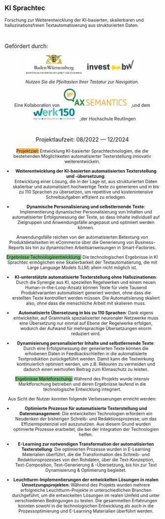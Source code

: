 ## KI Sprachtec

Forschung zur Weiterentwicklung der KI-basierten, skalierbaren und halluzinationsfreien Textautomatisierung aus strukturierten Daten.

<br>
<p style="font-size: 18px;">Gef&ouml;rdert durch:</p>
<center><img src="/assets/logos/bwlogo.jpg" width=180> <img src="/assets/logos/investbw_full.png" width=180>

<p style="font-size: 14px;"><em>Nutzen Sie die Pfeiltasten Ihrer Tastatur zur Navigation.</em></p>



Eine Kollaboration von 
<a href="https://ax-semantics.com" target="_blank" style="vertical-align: bottom;">
  <img src="assets/logos/AXS_Logo_full_RGB_300dpi.png" style="height: 55px; vertical-align: bottom; margin-bottom: 7px; margin-right: 15px; margin-left: 10px;" alt="AX Semantics Logo">
</a> 
und dem
<a href="https://www.esb-business-school.de/forschung/wertschoepfungs-und-logistiksysteme/werk150" target="_blank" style="vertical-align: bottom;">
  <img src="assets/logos/werk150_full_updated.png" style="height: 40px; vertical-align: bottom; margin-bottom: 4px; margin-right: 15px; margin-left: 15px;" alt="Werk150 Logo">
</a>
der Hochschule Reutlingen

<br>
<p style="font-size: 18px;">Projektlaufzeit: 08/2022 &mdash; 12/2024</p>



<span style="background-color: rgba(248,156,12, 0.7);">Projektziel:</span> Entwicklung KI-basierter Sprachtechnologien, die die bestehenden Möglichkeiten automatisierter Texterstellung innovativ weiterentwickeln. 

- **Weiterentwicklung der KI-basierten automatisierten Texterstellung und -übersetzung**:  
   Entwicklung einer Lösung, die in der Lage ist, aus strukturierten Daten skalierbar und automatisiert hochwertige Texte zu generieren und in bis zu 110 Sprachen zu übersetzen, um repetitive und kostenintensive Schreibaufgaben effizient zu erledigen.

- **Dynamische Personalisierung und selbstlernende Texte**:  
   Implementierung dynamischer Personalisierung von Inhalten und automatisierter Erfolgsmessung der Texte, so dass Inhalte individuell auf Zielgruppen und Anwendungsfälle angepasst und optimiert werden können.

Anwendungsfälle reichen von der automatisierten Betextung von Produktdetailseiten im eCommerce über die Generierung von Business-Reports bis hin zu dynamischen Arbeitsanweisungen in Smart-Factories.



<span style="background-color: rgba(0, 139, 0, 0.5);">Ergebnisse Technologieentwicklung:</span> Die technologischen Ergebnisse in KI Sprachtec ermöglichen eine Skalierbarkeit der Textautomatierung, die mit Large Language Models (LLM) allein nicht möglich ist.

- **KI-unterstützte automatisierte Texterstellung ohne Halluzinationen**:
   Durch die Synergie aus KI, speziellen Regelwerken und einem neuen Human-in-the-Loop-Ansatz können Texte für viele Tausend Produktvarianten automatisiert generiert werden, ohne dass die erstellten Texte kontrolliert werden müssen. Die Automatisierung skaliert also, ohne dass die menschliche Arbeit mit skalieren muss. 

- **Automatisierte Übersetzung in bis zu 110 Sprachen**:
   Dank eigens entwickelter, auf Grammatik spezialisierter neuronaler Netzwerke muss eine Übersetzung nur einmal auf Ebene der Regelwerke erfolgen, wodurch der Aufwand für mehrsprachige Übersetzungen enorm reduziert wird. 

- **Dynamisierung personalisierter Inhalte und selbstlernende Texte**:
   Durch eine Erfolgsmessung der generierten Texte können die erhobenen Daten in Feedbackschleifen in die automatisierte Textproduktion zurückgeführt werden. Damit kann die Textwirkung kontinuierlich optimiert werden, um z.B. Retouren zu vermeiden und dadurch einen wertvollen Beitrag zum Klimaschutz zu leisten.



<span style="background-color: rgba(0, 139, 0, 0.5);">Ergebnisse Marktforschung:</span> Während des Projekts wurde intensiv Marktforschung betrieben und deren Ergebnisse laufend in die technologische Entwicklung integriert.

Aus Sicht der Nutzer konnten folgende Verbesserungen erreicht werden:
- **Optimierte Prozesse für automatisierte Texterstellung und Datenmanagement**:
   Die entwickelten Technologien erfordern ein Neudenken der bisherigen Schreib- und Redaktionsprozesse, um das Effizientspotenzial voll auszunutzen. Aus diesem Grund wurden optimierte Prozesse erarbeitet, die bei der Integration der Technologien helfen.

- **E-Learning zur notwendigen Transformation der automatisierten Texterstellung**:
   Die optimierten Prozesse wurden in E-Learning Materialien überführt, die die Transformation des Schreib- und Redaktionsprozesses von den Rohdaten, über die Text-Konzeption, Text-Composition, Text-Generierung & -Übersetzung, bis hin zur Text Dynamisierung & Optimierung begleitet.

- **Leuchtturm-Implementierungen der entwickelten Lösungen in realen Umsetzungsprojekten**:
   Während des Projekts wurden mehrere erfolgreiche Leuchtturm-Projekte in unterschiedlichen Branchen durchgeführt, um die entwickelten Lösungen im realen Umfeld und unter verschiedenen Bedingungen zu testen. Die gesammelten Erfahrungen konnten sowohl in die technologischen Entwicklung als auch in die Prozessoptimierung und E-Learning Materialien überführt werden.
